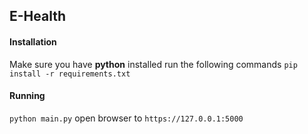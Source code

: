 ## E-Health

#### Installation
Make sure you have **python** installed
run the following commands
`pip install -r requirements.txt`

#### Running
`python main.py`
open browser to `https://127.0.0.1:5000`